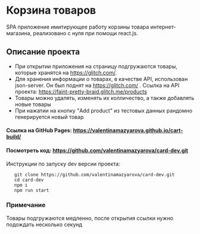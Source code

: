 # Корзина товаров
SPA приложение имитирующее работу корзины товара интернет-магазина, реализовано с нуля при помощи react.js. 
## Описание проекта
* При открытии приложения на страницу подгружаются товары, которые хранятся на https://glitch.com/. 
* Для хранения информации о товарах, в качестве API, использован json-server. Он был поднят на https://glitch.com/ . Ссылка на API проекта: https://faint-pretty-braid.glitch.me/products
* Товары можно удалять, изменять их колличество, а также добавлять новые товары
* При нажатии на кнопку "Add product" из тестовых данных рандомно генерируется новый товар

#### Ссылка на GitHub Pages: https://valentinamazyarova.github.io/cart-build/
#### Посмотреть код: https://github.com/valentinamazyarova/card-dev.git
Инструкции по запуску dev версии проекта: 
```
   git clone https://github.com/valentinamazyarova/card-dev.git
   cd card-dev
   npm i
   npm run start
```
### Примечание 
Товары подгружаются медленно, после открытия ссылки нужно подождать несколько секунд

